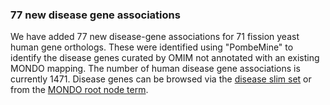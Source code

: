 ### 77 new disease gene associations
<!-- newsfeed_thumbnail: human_disease.png -->

We have added 77 new disease-gene associations for 71 fission yeast
human gene orthologs.  These were identified using "PombeMine" to
identify the disease genes curated by OMIM not annotated with an
existing MONDO mapping.  The number of human disease gene associations
is currently 1471.  Disease genes can be browsed via the
[disease slim set](/browse-curation/disease-slim) or from the
[MONDO root node term](/term/MONDO:0000001).
